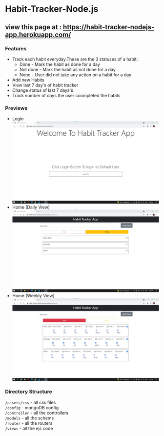 # Habit-Tracker-Node.js

## view this page at : https://habit-tracker-nodejs-app.herokuapp.com/

### Features
  * Track each habit everyday.These are the 3 statuses of a habit: 
    * Done - Mark the habit as done for a day
    * Not done - Mark the habit as not done for a day
    * None - User did not take any action on a habit for a day
  * Add new Habits 
  * View last 7 day's of habit tracker
  * Change status of last 7 days's
  * Track number of days the user coompleted the habits

### Previews
  * Login
    ![](img/login.jpg)
  * Home (Daily View)
    ![](img/dailyview.jpg)
  * Home (Weekly View)
    ![](img/weeklyview.jpg)
    
### Directory Structure
  `/assets/css` - all css files <br/>
  `/config` - mongoDB config <br/>
  `/controller` - all the controllers <br/>
  `/models` - all the schems <br/>
  `/router` - all the routers <br/>
  `/views` - all the ejs code
  
